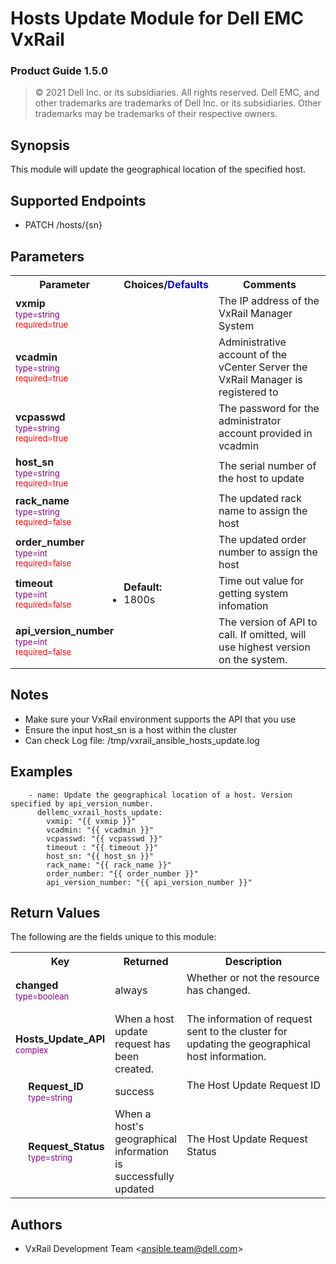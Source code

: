**Hosts Update Module for Dell EMC VxRail**
=========================================
### Product Guide 1.5.0

> © 2021 Dell Inc. or its subsidiaries. All rights reserved. Dell 
> EMC, and other trademarks are trademarks of Dell Inc. or its 
> subsidiaries. Other trademarks may be trademarks of their respective owners. 

Synopsis
--------
This module will update the geographical location of the specified host.

Supported Endpoints
--------
* PATCH /hosts/{sn}

Parameters
----------

<table  border=0 cellpadding=0 class="documentation-table">
    <tr>
        <th colspan="1">Parameter</th>
        <th>Choices/<font color="blue">Defaults</font></th>
                    <th width="100%">Comments</th>
    </tr>
                            <tr>
                                                            <td colspan="1">
                <div class="ansibleOptionAnchor" id="parameter-host_name"></div>
                <b>vxmip</b>
                <a class="ansibleOptionLink" href="#parameter-host_name" title="Permalink to this option"></a>
                <div style="font-size: small">
                    <span style="color: purple">type=string</span>
                    <br>
                    <span style="color: red">required=true</span>                    </div>
                                                    </td>
                            <td>
                                                                                                                                                        </td>
                                                            <td>
                                        <div></div>
                                        <div>The IP address of the VxRail Manager System</div>
                                                    </td>
        </tr>
                            <tr>
                                                            <td colspan="1">
                <div class="ansibleOptionAnchor" id="parameter-host_name"></div>
                <b>vcadmin</b>
                <a class="ansibleOptionLink" href="#parameter-host_name" title="Permalink to this option"></a>
                <div style="font-size: small">
                    <span style="color: purple">type=string</span>
                    <br>
                    <span style="color: red">required=true</span>                    </div>
                                                    </td>
                            <td>
                                                                                                                                                        </td>
                                                            <td>
                                        <div></div>
                                        <div>Administrative account of the vCenter Server the VxRail Manager is registered to</div>
                                                    </td>
        </tr>
                            <tr>
                                                            <td colspan="1">
                <div class="ansibleOptionAnchor" id="parameter-host_name"></div>
                <b>vcpasswd</b>
                <a class="ansibleOptionLink" href="#parameter-host_name" title="Permalink to this option"></a>
                <div style="font-size: small">
                    <span style="color: purple">type=string</span>
                    <br>
                    <span style="color: red">required=true</span>                    </div>
                                                    </td>
                            <td>
                                                                                                                                                        </td>
                                                            <td>
                                        <div></div>
                                        <div>The password for the administrator account provided in vcadmin</div>
                                                    </td>
        </tr>
                            <tr>
                                                            <td colspan="1">
                <div class="ansibleOptionAnchor" id="parameter-host_name"></div>
                <b>host_sn</b>
                <a class="ansibleOptionLink" href="#parameter-host_name" title="Permalink to this option"></a>
                <div style="font-size: small">
                    <span style="color: purple">type=string</span>
                    <br>
                    <span style="color: red">required=true</span>                    </div>
                                                    </td>
                            <td>
                                                                        </td>
                                                            <td>
                                        <div></div>
                                        <div>The serial number of the host to update</div>
                                                    </td>
        </tr>
                            <tr>
                                                            <td colspan="1">
                <div class="ansibleOptionAnchor" id="parameter-host_name"></div>
                <b>rack_name</b>
                <a class="ansibleOptionLink" href="#parameter-host_name" title="Permalink to this option"></a>
                <div style="font-size: small">
                    <span style="color: purple">type=string</span>
                    <br>
                    <span style="color: red">required=false</span>                    </div>
                                                    </td>
                            <td>
                                                                        </td>
                                                            <td>
                                        <div></div>
                                        <div>The updated rack name to assign the host</div>
                                                    </td>
        </tr>
                            <tr>
                                                            <td colspan="1">
                <div class="ansibleOptionAnchor" id="parameter-host_name"></div>
                <b>order_number</b>
                <a class="ansibleOptionLink" href="#parameter-host_name" title="Permalink to this option"></a>
                <div style="font-size: small">
                    <span style="color: purple">type=int</span>
                    <br>
                    <span style="color: red">required=false</span>                    </div>
                                                    </td>
                            <td>
                                                                        </td>
                                                            <td>
                                        <div></div>
                                        <div>The updated order number to assign the host</div>
                                                    </td>
        </tr>
                            <tr>
                                                            <td colspan="1">
                <div class="ansibleOptionAnchor" id="parameter-host_name"></div>
                <b>timeout</b>
                <a class="ansibleOptionLink" href="#parameter-host_name" title="Permalink to this option"></a>
                <div style="font-size: small">
                    <span style="color: purple">type=int</span>
                    <br>
                    <span style="color: red">required=false</span>                    </div>
                                                    </td>
                            <td>
                                                                                                                        <ul style="margin: 0; padding: 0"><b>Default:</b>
                                                                                                                                                            <li>1800s</li>
                                                                                </ul>
                                                                        </td>
                                                            <td>
                                        <div></div>
                                        <div>Time out value for getting system infomation</div>
                                                    </td>
        </tr>
        <tr>
                                                            <td colspan="1">
                <div class="ansibleOptionAnchor" id="parameter-host_name"></div>
                <b>api_version_number</b>
                <a class="ansibleOptionLink" href="#parameter-host_name" title="Permalink to this option"></a>
                <div style="font-size: small">
                    <span style="color: purple">type=int</span>
                    <br>
                    <span style="color: red">required=false</span>                    </div>
                                                    </td>
                            <td>
                                                                                                                        <ul style="margin: 0; padding: 0"><b></b>
                                                                                </ul>
                                                                        </td>
                                                            <td>
                                        <div></div>
                                        <div>The version of API to call. If omitted, will use highest version on the system.</div>
                                                    </td>
        </tr>
                    </table>

Notes
-----
- Make sure your VxRail environment supports the API that you use
- Ensure the input host_sn is a host within the cluster
- Can check Log file:
/tmp/vxrail_ansible_hosts_update.log

Examples
--------

``` yaml+jinja
    - name: Update the geographical location of a host. Version specified by api_version_number.
      dellemc_vxrail_hosts_update:
        vxmip: "{{ vxmip }}"
        vcadmin: "{{ vcadmin }}"
        vcpasswd: "{{ vcpasswd }}"
        timeout : "{{ timeout }}"
        host_sn: "{{ host_sn }}"
        rack_name: "{{ rack_name }}"
        order_number: "{{ order_number }}"
        api_version_number: "{{ api_version_number }}"
```

Return Values
-------------

The following are the fields unique to this module:

<table border=0 cellpadding=0 class="documentation-table">
    <tr>
        <th colspan="3">Key</th>
        <th>Returned</th>
        <th width="100%">Description</th>
    </tr>
                <tr>
                            <td colspan="3">
                <div class="ansibleOptionAnchor" id="return-changed"></div>
                <b>changed</b>
                <a class="ansibleOptionLink" href="#return-changed" title="Permalink to this return value"></a>
                <div style="font-size: small">
                  <span style="color: purple">type=boolean</span>
                                      </div>
                                </td>
            <td>always</td>
            <td>
                                        <div>Whether or not the resource has changed.</div>
                                    <br/>
                                </td>
        </tr>
<tr>
                            <td colspan="3">
                <div class="ansibleOptionAnchor" id="return-hostgroup_details"></div>
                <b>Hosts_Update_API</b>
                <a class="ansibleOptionLink" href="#return-hostgroup_details" title="Permalink to this return value"></a>
                <div style="font-size: small">
                  <span style="color: purple">complex</span>
                                      </div>
                                </td>
            <td>When a host update request has been created.</td>
            <td>
                                        <div>The information of request sent to the cluster for updating the geographical host information.</div>
                                    <br/>
                                </td>
        </tr>
<tr>
                                <td class="elbow-placeholder">&nbsp;</td>
                            <td colspan="2">
                <div class="ansibleOptionAnchor" id="return-hostgroup_details/num_of_initiators"></div>
                <b>Request_ID</b>
                <a class="ansibleOptionLink" href="#return-hostgroup_details/num_of_initiators" title="Permalink to this return value"></a>
                <div style="font-size: small">
                  <span style="color: purple">type=string</span>
                                 </div>
                                </td>
            <td>success</td>
            <td>
                                        <div>The Host Update Request ID</div>
                                    <br/>
                                </td>
        </tr>
<tr>
                                <td class="elbow-placeholder">&nbsp;</td>
                            <td colspan="2">
                <div class="ansibleOptionAnchor" id="return-hostgroup_details/num_of_initiators"></div>
                <b>Request_Status</b>
                <a class="ansibleOptionLink" href="#return-hostgroup_details/num_of_initiators" title="Permalink to this return value"></a>
                <div style="font-size: small">
                  <span style="color: purple">type=string</span>
                                 </div>
                                </td>
            <td>When a host's geographical information is successfully updated</td>
            <td>
                                        <div>The Host Update Request Status</div>
                                    <br/>
                                </td>
        </tr>
                    </table>

Authors
-------

-   VxRail Development Team &lt;<ansible.team@dell.com>&gt;
